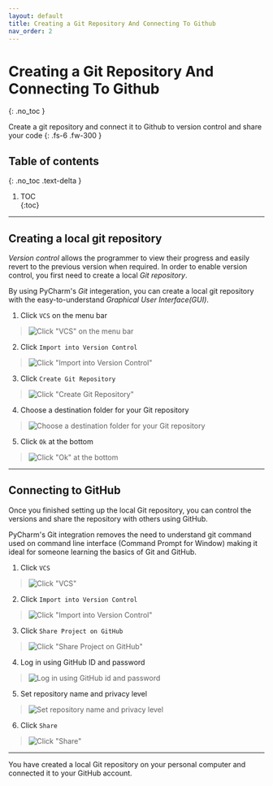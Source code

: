 ```yaml
---	
layout: default	
title: Creating a Git Repository And Connecting To Github
nav_order: 2	
---	
```


# Creating a Git Repository And Connecting To Github
{: .no_toc }	


Create a git repository and connect it to Github to version control and share your code
{: .fs-6 .fw-300 }	
## Table of contents	
{: .no_toc .text-delta }	
1. TOC	
{:toc}	

---

## Creating a local git repository
_Version control_ allows the programmer to view their progress and easily revert to the previous version when required. In order to enable version control, you first need to create a local _Git repository_.

By using PyCharm's _Git_ integeration, you can create a local git repository with the easy-to-understand _Graphical User Interface(GUI)_.

1. Click ```VCS``` on the menu bar
> ![Click "VCS" on the menu bar](../assets/images/task1-1-1.png)

2. Click ```Import into Version Control```
> ![Click "Import into Version Control"](../assets/images/task1-1-2.png)

3. Click ```Create Git Repository```
> ![Click "Create Git Repository"](../assets/images/task1-1-3.png)

4. Choose a destination folder for your Git repository
> ![Choose a destination folder for your Git repository](../assets/images/task1-1-4.png)

5. Click ```Ok``` at the bottom
> ![Click "Ok" at the bottom](../assets/images/task1-1-5.png)

---

## Connecting to GitHub
Once you finished setting up the local Git repository, you can control the versions and share the repository with others using GitHub.

PyCharm's Git integration removes the need to understand git command used on command line interface (Command Prompt for Window) making it ideal for someone learning the basics of Git and GitHub.

1. Click ```VCS```
> ![Click "VCS"](../assets/images/task1-2-1.png)

2. Click ```Import into Version Control```
> ![Click "Import into Version Control"](../assets/images/task1-2-2.png)

3. Click ```Share Project on GitHub```
> ![Click "Share Project on GitHub"](../assets/images/task1-2-3.png)

4. Log in using GitHub ID and password
> ![Log in using GitHub id and password](../assets/images/task1-2-4.png)

5. Set repository name and privacy level
> ![Set repository name and privacy level](../assets/images/task1-2-5.png)

6. Click ```Share```
> ![Click "Share"](../assets/images/task1-2-6.png)

---

You have created a local Git repository on your personal computer and connected it to your GitHub account.
